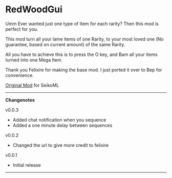 # RedWoodGui
Umm
Ever wanted just one type of Item for each rarity?
Then this mod is perfect for you.

This mod turn all your lame items of one Rarity, to your most loved one (No guarantee, based on current amount) of the same Rarity.

All you have to achieve this is to press the O key, and Bam all your items turned into one Mega Item.

Thank you Felixire for making the base mod.
I just ported it over to Bep for convenience.

[Original Mod](https://thunderstore.io/package/felixire/ItemOrder/) for SeikoML 

----
**Changenotes**

v0.0.3

  - Added chat notification when you sequence
  - Added a one minute delay between sequences

v0.0.2

  - Changed the url to give more credit to felixire

v0.0.1

  - Initial release
  
----
